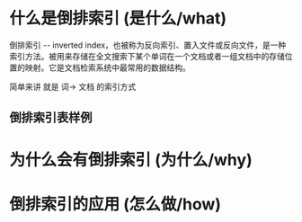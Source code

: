 # 什么是倒排索引 (是什么/what)
倒排索引 -- inverted index，也被称为反向索引、置入文件或反向文件，是一种索引方法。被用来存储在全文搜索下某个单词在一个文档或者一组文档中的存储位置的映射。它是文档检索系统中最常用的数据结构。

简单来讲 就是 词-> 文档 的索引方式

## 倒排索引表样例



# 为什么会有倒排索引 (为什么/why)

# 倒排索引的应用 (怎么做/how)